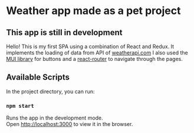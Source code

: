 # Weather app made as a pet project
## This app is still in development

Hello! This is my first SPA using a combination of React and Redux.
It implements the loading of data from API of [weatherapi.com](https://www.weatherapi.com/)
I also used the [MUI library](https://mui.com/) for buttons and a [react-router](https://reactrouter.com/) to navigate through the pages.


## Available Scripts

In the project directory, you can run:

### `npm start`

Runs the app in the development mode.\
Open [http://localhost:3000](http://localhost:3000) to view it in the browser.

